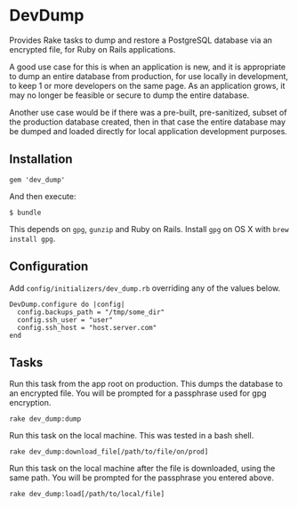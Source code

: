 # DevDump

Provides Rake tasks to dump and restore a PostgreSQL database via an encrypted file, for Ruby on Rails applications.

A good use case for this is when an application is new, and it is appropriate to dump an entire database from production, for use locally in development, to keep 1 or more developers on the same page. As an application grows, it may no longer be feasible or secure to dump the entire database.

Another use case would be if there was a pre-built, pre-sanitized, subset of the production database created, then in that case the entire database may be dumped and loaded directly for local application development purposes.

## Installation

    gem 'dev_dump'

And then execute:

    $ bundle

This depends on `gpg`, `gunzip` and Ruby on Rails. Install `gpg` on OS X with `brew install gpg`.

## Configuration

Add `config/initializers/dev_dump.rb` overriding any of the values below.

    DevDump.configure do |config|
      config.backups_path = "/tmp/some_dir"
      config.ssh_user = "user"
      config.ssh_host = "host.server.com"
    end

## Tasks

Run this task from the app root on production. This dumps the database to an encrypted file. You will be prompted for a passphrase used for gpg encryption.

    rake dev_dump:dump

Run this task on the local machine. This was tested in a bash shell.

    rake dev_dump:download_file[/path/to/file/on/prod]

Run this task on the local machine after the file is downloaded, using the same path. You will be prompted for the passphrase you entered above.

    rake dev_dump:load[/path/to/local/file]

